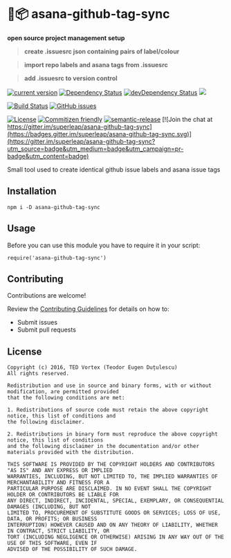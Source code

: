 # :electric_plug::package: asana-github-tag-sync

**open source project management setup**

> **create .issuesrc json containing pairs of label/colour**

> **import repo labels and asana tags from .issuesrc**

> **add .issuesrc to version control**

[![current version](https://img.shields.io/npm/v/github-asana-tag-sync.svg?style=flat-square)](https://www.npmjs.com/package/github-asana-tag-sync) [![Dependency Status](https://david-dm.org/superleap/asana-github-tag-sync.svg)](https://david-dm.org/superleap/asana-github-tag-sync) [![devDependency Status](https://david-dm.org/superleap/asana-github-tag-sync/dev-status.svg)](https://david-dm.org/superleap/asana-github-tag-sync#info=devDependencies) ![](https://reposs.herokuapp.com/?path=superleap/asana-github-tag-sync&style=flat&color=lightgray) 

[![Build Status](http://img.shields.io/travis/superleap/asana-github-tag-sync.svg?style=flat-square)](https://travis-ci.org/superleap/asana-github-tag-sync) [![GitHub issues](https://img.shields.io/github/issues/superleap/asana-github-tag-sync.svg)](https://github.com/superleap/asana-github-tag-sync/issues)  

[![License](http://img.shields.io/:license-BSD2-blue.svg?style=flat-square)](https://opensource.org/licenses/BSD-2-Clause) [![Commitizen friendly](https://img.shields.io/badge/commitizen-friendly-brightgreen.svg)](http://commitizen.github.io/cz-cli/) [![semantic-release](https://img.shields.io/badge/%20%20%F0%9F%93%A6%F0%9F%9A%80-semantic--release-e10079.svg?style=flat-square)](https://github.com/semantic-release/semantic-release) [![Join the chat at https://gitter.im/superleap/asana-github-tag-sync](https://badges.gitter.im/superleap/asana-github-tag-sync.svg)](https://gitter.im/superleap/asana-github-tag-sync?utm_source=badge&utm_medium=badge&utm_campaign=pr-badge&utm_content=badge)

Small tool used to create identical github issue labels and asana issue tags

## Installation

```
npm i -D asana-github-tag-sync
```

## Usage

Before you can use this module you have to require it in your script:

```
require('asana-github-tag-sync')
```

## Contributing

Contributions are welcome!

Review the [Contributing Guidelines](https://github.com/donnemartin/gitsome/blob/master/CONTRIBUTING.md) for details on how to:

* Submit issues
* Submit pull requests


## License

    Copyright (c) 2016, TED Vortex (Teodor Eugen Duțulescu)
    All rights reserved.
    
    Redistribution and use in source and binary forms, with or without modification, are permitted provided 
    that the following conditions are met:
    
    1. Redistributions of source code must retain the above copyright notice, this list of conditions and 
    the following disclaimer.
    
    2. Redistributions in binary form must reproduce the above copyright notice, this list of conditions 
    and the following disclaimer in the documentation and/or other materials provided with the distribution.
    
    THIS SOFTWARE IS PROVIDED BY THE COPYRIGHT HOLDERS AND CONTRIBUTORS "AS IS" AND ANY EXPRESS OR IMPLIED 
    WARRANTIES, INCLUDING, BUT NOT LIMITED TO, THE IMPLIED WARRANTIES OF MERCHANTABILITY AND FITNESS FOR A 
    PARTICULAR PURPOSE ARE DISCLAIMED. IN NO EVENT SHALL THE COPYRIGHT HOLDER OR CONTRIBUTORS BE LIABLE FOR 
    ANY DIRECT, INDIRECT, INCIDENTAL, SPECIAL, EXEMPLARY, OR CONSEQUENTIAL DAMAGES (INCLUDING, BUT NOT 
    LIMITED TO, PROCUREMENT OF SUBSTITUTE GOODS OR SERVICES; LOSS OF USE, DATA, OR PROFITS; OR BUSINESS 
    INTERRUPTION) HOWEVER CAUSED AND ON ANY THEORY OF LIABILITY, WHETHER IN CONTRACT, STRICT LIABILITY, OR 
    TORT (INCLUDING NEGLIGENCE OR OTHERWISE) ARISING IN ANY WAY OUT OF THE USE OF THIS SOFTWARE, EVEN IF 
    ADVISED OF THE POSSIBILITY OF SUCH DAMAGE.
